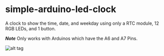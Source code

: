 # simple-arduino-led-clock
A clock to show the time, date, and weekday using only a RTC module, 12 RGB LEDs, and 1 button.

**_Note_** Only works with Arduinos which have the A6 and A7 Pins.

![alt tag](https://raw.githubusercontent.com/CHrisAsi/simple-arduino-led-clock/master/fritzing/project_bb.png)
